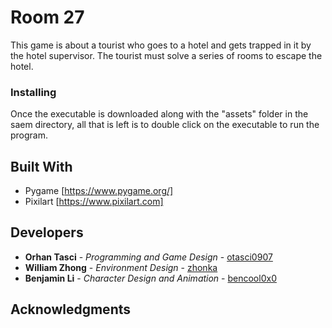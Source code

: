 # Room 27

This game is about a tourist who goes to a hotel and gets trapped in it by the hotel supervisor. The tourist must solve a series of rooms to escape the hotel.

### Installing

Once the executable is downloaded along with the "assets" folder in the saem directory, all that is left is to double click on the executable to run the program.

## Built With

* Pygame [https://www.pygame.org/]
* Pixilart [https://www.pixilart.com]

## Developers

* **Orhan Tasci** - *Programming and Game Design* - [otasci0907](https://github.com/otasci0907)
* **William Zhong** - *Environment Design* - [zhonka](https://github.com/zhonka)
* **Benjamin Li** - *Character Design and Animation* - [bencool0x0](https://github.com/bencool0x0)


## Acknowledgments

